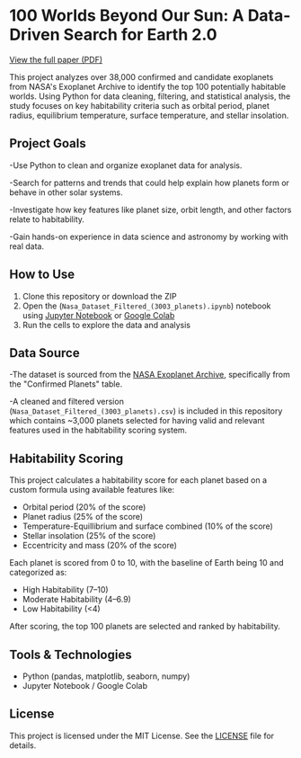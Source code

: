 # 100 Worlds Beyond Our Sun: A Data-Driven Search for Earth 2.0
[View the full paper (PDF)](https://docs.google.com/document/d/1UE0BB_rskslXQnqsLqtzHXGmXGiivyza0-fCwb8TW9M/edit?tab=t.0)

This project analyzes over 38,000 confirmed and candidate exoplanets from NASA's Exoplanet Archive to identify the top 100 potentially habitable worlds. Using Python for data cleaning, filtering, and statistical analysis, the study focuses on key habitability criteria such as orbital period, planet radius, equilibrium temperature, surface temperature, and stellar insolation.

## Project Goals
-Use Python to clean and organize exoplanet data for analysis.

-Search for patterns and trends that could help explain how planets form or behave in other solar systems.

-Investigate how key features like planet size, orbit length, and other factors relate to habitability.

-Gain hands-on experience in data science and astronomy by working with real data.

## How to Use
1. Clone this repository or download the ZIP
2. Open the (`Nasa_Dataset_Filtered_(3003_planets).ipynb`) notebook using [Jupyter Notebook](https://jupyter.org/) or [Google Colab](https://colab.research.google.com/)
3. Run the cells to explore the data and analysis

## Data Source
-The dataset is sourced from the [NASA Exoplanet Archive](https://exoplanetarchive.ipac.caltech.edu/), specifically from the "Confirmed Planets" table.

-A cleaned and filtered version (`Nasa_Dataset_Filtered_(3003_planets).csv`) is included in this repository which contains ~3,000 planets selected for having valid and relevant features used in the habitability scoring system.

## Habitability Scoring
This project calculates a habitability score for each planet based on a custom formula using available features like:
- Orbital period (20% of the score)
- Planet radius (25% of the score)
- Temperature-Equillibrium and surface combined (10% of the score)
- Stellar insolation (25% of the score)
- Eccentricity and mass (20% of the score)

Each planet is scored from 0 to 10, with the baseline of Earth being 10 and categorized as:
- High Habitability (7–10)
- Moderate Habitability (4–6.9)
- Low Habitability (<4)

After scoring, the top 100 planets are selected and ranked by habitability.

## Tools & Technologies
- Python (pandas, matplotlib, seaborn, numpy)
- Jupyter Notebook / Google Colab

## License
This project is licensed under the MIT License. See the [LICENSE](LICENSE) file for details.

